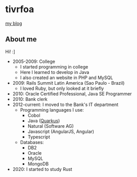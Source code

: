 # tivrfoa
[my blog](myblog)


## About me

Hi! :]

  - 2005-2009: College
    - I started programming in college
    - Here I learned to develop in Java
	- I also created an website in PHP and MySQL
  - 2009: Rails Summit Latin America (Sao Paulo - Brazil)
    - I loved Ruby, but only looked at it briefly
  - 2010: Oracle Certified Professional, Java SE Programmer
  - 2010: Bank clerk
  - 2012-current: I moved to the Bank's IT department
    - Programming languages I use:
	  - Cobol
	  - Java ([Quarkus](https://github.com/quarkusio/quarkus))
	  - Natural (Software AG)
	  - Javascript (AngularJS, Angular)
	  - Typescript
	- Databases:
	  - DB2
	  - Oracle
	  - MySQL
	  - MongoDB
  - 2020: I started to study Rust
